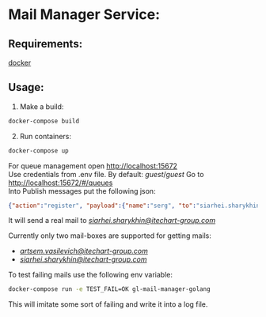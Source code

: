 Mail Manager Service:
====================

Requirements:
------------

[docker](https://www.docker.com/)

Usage:
-----

1. Make a build:
```bash
docker-compose build
```

2. Run containers:
```bash
docker-compose up
```

For queue management open [http://localhost:15672](http://localhost:15672/)  
Use credentials from .env file. By default: *guest*/*guest*
Go to [http://localhost:15672/#/queues](http://localhost:15672/#/queues)  
Into Publish messages put the following json:
```json
{"action":"register", "payload":{"name":"serg", "to":"siarhei.sharykhin@itechart-group.com", "token":"12345"}}
```
It will send a real mail to *siarhei.sharykhin@itechart-group.com*

Currently only two mail-boxes are supported for getting mails:  
- *artsem.vasilevich@itechart-group.com*  
- *siarhei.sharykhin@itechart-group.com*

To test failing mails use the following env variable:
```bash
docker-compose run -e TEST_FAIL=OK gl-mail-manager-golang
```
This will imitate some sort of failing and write it into a log file.
